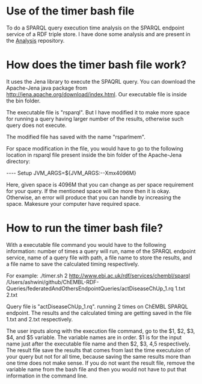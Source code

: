 # Use of the timer bash file

To do a SPARQL query execution time analysis on the SPARQL endpoint service of a RDF triple store.
I have done some analysis and are present in the [Analysis](https://github.com/Ashwini607/Analysis) repository.

# How does the timer bash file work?

It uses the Jena library to execute the SPAQRL query. You can download the Apache-Jena java package from http://jena.apache.org/download/index.html.
Our executable file is inside the bin folder.

The executable file is "rsparql". But I have modified it to make more space for running a query having larger number of the results, otherwise such query does not execute. 

The modified file has saved with the name "rsparlmem".

For space modification in the file, you would have to go to the following location in rsparql file present inside the bin folder of the Apache-Jena directory:

 ---- Setup
JVM_ARGS=${JVM_ARGS:--Xmx4096M}

Here, given space is 4096M that you can change as per space requirement for your query. If the mentioned space will be more then it is okay. Otherwise, an error will produce that you can handle by increasing the space. Makesure your computer have required space.

# How to run the timer bash file?

With a executable file command you would have to the following information:
number of times a query will run, name of the SPARQL endpoint service, name of a query file with path, a file name to store the results, and a file name to save the calculated timing respectively.

For example: ./timer.sh 2 http://www.ebi.ac.uk/rdf/services/chembl/sparql /Users/ashwini/github/ChEMBL-RDF-Queries/federatedAndOthersEndpointQueries/actDiseaseChUp_1.rq 1.txt 2.txt

Query file is "actDiseaseChUp_1.rq". running 2 times on ChEMBL SPARQL endpoint. The results and the calculated timing are getting saved in the file 1.txt and 2.txt respectively.

The user inputs along with the execution file command, go to the $1, $2, $3, $4, and $5 variable. The variable names are in order. $1 is for the input name just after the executable file name and then $2, $3, $4,$5 respectively. The result file save the results that comes from last the time executuion of your query but not for all time, because saving the same results more than one time does not make sense. If you do not want the  result file, remove the variable name from the bash file and then you would not have to put that information in the command line.
